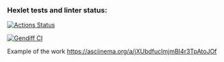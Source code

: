 ### Hexlet tests and linter status:

[![Actions Status](https://github.com/ymeu/frontend-project-46/workflows/hexlet-check/badge.svg)](https://github.com/ymeu/frontend-project-46/actions)

[![Gendiff CI](https://github.com/ymeu/frontend-project-46/actions/workflows/Gendiff%20CI/badge.svg)](https://github.com/ymeu/frontend-project-46/actions/workflows/gendiff.yml)

Example of the work
https://asciinema.org/a/jXUbdfucImjmBI4r3TpAtoJOf
